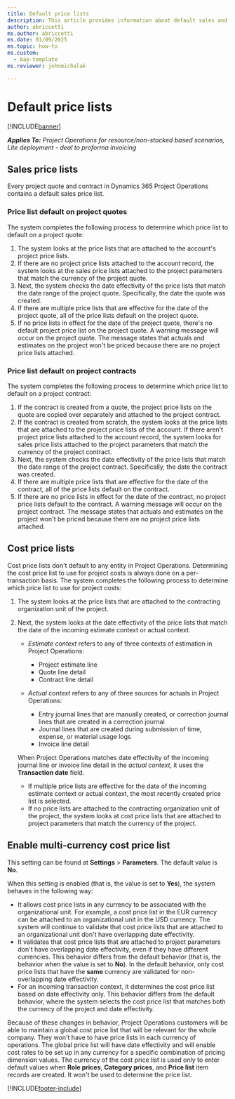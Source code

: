 ```yaml
---
title: Default price lists
description: This article provides information about default sales and cost price lists in Project Operations.
author: abriccetti
ms.author: abriccetti
ms.date: 01/09/2025
ms.topic: how-to
ms.custom: 
  - bap-template
ms.reviewer: johnmichalak

---
```


# Default price lists

[!INCLUDE[banner](../includes/banner.md)]

_**Applies To:** Project Operations for resource/non-stocked based scenarios, Lite deployment - deal to proforma invoicing_

## Sales price lists

Every project quote and contract in Dynamics 365 Project Operations contains a default sales price list. 

### Price list default on project quotes
The system completes the following process to determine which price list to default on a project quote:

1. The system looks at the price lists that are attached to the account's project price lists. 
1. If there are no project price lists attached to the account record, the system looks at the sales price lists attached to the project parameters that match the currency of the project quote.
1. Next, the system checks the date effectivity of the price lists that match the date range of the project quote. Specifically, the date the quote was created.
1. If there are multiple price lists that are effective for the date of the project quote, all of the price lists default on the project quote.
1. If no price lists in effect for the date of the project quote, there's no default project price list on the project quote. A warning message will occur on the project quote. The message states that actuals and estimates on the project won't be priced because there are no project price lists attached.

### Price list default on project contracts 
The system completes the following process to determine which price list to default on a project contract:

1. If the contract is created from a quote, the project price lists on the quote are copied over separately and attached to the project contract.
1. If the contract is created from scratch, the system looks at the price lists that are attached to the project price lists of the account. If there aren't project price lists attached to the account record, the system looks for sales price lists attached to the project parameters that match the currency of the project contract.
1. Next, the system checks the date effectivity of the price lists that match the date range of the project contract. Specifically, the date the contract was created.
1. If there are multiple price lists that are effective for the date of the contract, all of the price lists default on the contract.
1. If there are no price lists in effect for the date of the contract, no project price lists default to the contract. A warning message will occur on the project contract. The message states that actuals and estimates on the project won't be priced because there are no project price lists attached.

## Cost price lists

Cost price lists don't default to any entity in Project Operations. Determining the cost price list to use for project costs is always done on a per-transaction basis. The system completes the following process to determine which price list to use for project costs:

1. The system looks at the price lists that are attached to the contracting organization unit of the project.
1. Next, the system looks at the date effectivity of the price lists that match the date of the incoming estimate context or actual context.

    - *Estimate context* refers to any of three contexts of estimation in Project Operations:

        - Project estimate line
        - Quote line detail
        - Contract line detail

    - *Actual context* refers to any of three sources for actuals in Project Operations:

       - Entry journal lines that are manually created, or correction journal lines that are created in a correction journal
       - Journal lines that are created during submission of time, expense, or material usage logs
       - Invoice line detail

    When Project Operations matches date effectivity of the incoming journal line or invoice line detail in the *actual context*, it uses the **Transaction date** field.

    - If multiple price lists are effective for the date of the incoming estimate context or actual context, the most recently created price list is selected.
    - If no price lists are attached to the contracting organization unit of the project, the system looks at cost price lists that are attached to project parameters that match the currency of the project.

## Enable multi-currency cost price list

This setting can be found at **Settings** \> **Parameters**. The default value is **No**.

When this setting is enabled (that is, the value is set to **Yes**), the system behaves in the following way:

- It allows cost price lists in any currency to be associated with the organizational unit. For example, a cost price list in the EUR currency can be attached to an organizational unit in the USD currency. The system will continue to validate that cost price lists that are attached to an organizational unit don't have overlapping date effectivity.
- It validates that cost price lists that are attached to project parameters don't have overlapping date effectivity, even if they have different currencies. This behavior differs from the default behavior (that is, the behavior when the value is set to **No**). In the default behavior, only cost price lists that have the **same** currency are validated for non-overlapping date effectivity.
- For an incoming transaction context, it determines the cost price list based on date effectivity only. This behavior differs from the default behavior, where the system selects the cost price list that matches both the currency of the project and date effectivity.

Because of these changes in behavior, Project Operations customers will be able to maintain a global cost price list that will be relevant for the whole company. They won't have to have price lists in each currency of operations. The global price list will have date effectivity and will enable cost rates to be set up in any currency for a specific combination of pricing dimension values. The currency of the cost price list is used only to enter default values when **Role prices**, **Category prices**, and **Price list** item records are created. It won't be used to determine the price list.

[!INCLUDE[footer-include](../includes/footer-banner.md)]
